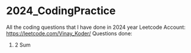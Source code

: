 # 2024_CodingPractice
All the coding questions that I have done in 2024 year
Leetcode Account: https://leetcode.com/Vinay_Koder/
Questions done:
1. 2 Sum
